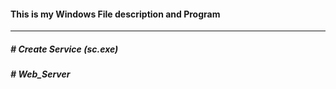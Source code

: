 #### This is my Windows File description and Program ####

---------------------------------------------------------

##### # Create Service (sc.exe) #####

##### # Web_Server #####
